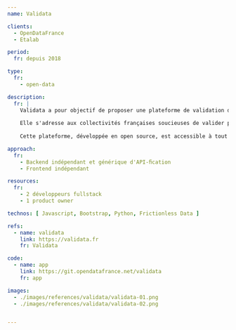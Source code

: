 ```yaml
---
name: Validata

clients: 
  - OpenDataFrance 
  - Etalab

period: 
  fr: depuis 2018

type:
  fr:
    - open-data

description:
  fr: |
    Validata a pour objectif de proposer une plateforme de validation des gisements de données ouvertes. 
    
    Elle s'adresse aux collectivités françaises soucieuses de valider par un outil externe la qualité et l'interopérabilité des données qu'elles publient. Elle permet aussi à des gestionnaires d'entrepôts de données de qualiﬁer l'intégrité des données qu'ils souhaitent exploiter avant de les importer dans une base de données multi-sources. 
    
    Cette plateforme, développée en open source, est accessible à tout acteur public ou privé souhaitant publier ou opérer des données publiques ouvertes.

approach:
  fr: 
    - Backend indépendant et générique d'API-ﬁcation 
    - Frontend indépendant

resources:
  fr: 
    - 2 développeurs fullstack 
    - 1 product owner

technos: [ Javascript, Bootstrap, Python, Frictionless Data ]

refs:
  - name: validata
    link: https://validata.fr
    fr: Validata

code:
  - name: app
    link: https://git.opendatafrance.net/validata
    fr: app

images:
  - ./images/references/validata/validata-01.png
  - ./images/references/validata/validata-02.png


---
```

